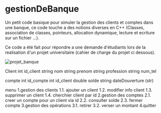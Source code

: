# gestionDeBanque
Un petit code basique pour simuler la gestion des clients et comptes dans une banque, ce code touche a des notions diverses en C++ (Classes, association de classes, pointeurs, allocation dynamique, lecture et ecriture sur un fichier  ...).

Ce code a été fait pour répondre a une demande d'étudiants lors de la realisation d'un projet universitaire (cahier de charge du projet ci dessous).


![projet_banque](https://user-images.githubusercontent.com/87968764/184623895-c3b033e2-601e-4a45-8b80-35510efdfc03.jpg)


Client
	int    id_client
	string nom
	string prenom
	string profession
	string num_tel

compte 
	int    id_compte
	int    id_client
	double solde
	string dateDouverture (str)

menu
	1.gestion des clients
		1.1. ajouter un client
		1.2. modifier info client
		1.3. supprimer un client
		1.4. cherchier client par id
	2.gestion des comptes
		2.1. creer un compte pour un client via id
		2.2. consulter solde
		2.3. fermer compte
	3.gestion des opérations
		3.1. retirer
		3.2. verser un montant
	4.quitter

